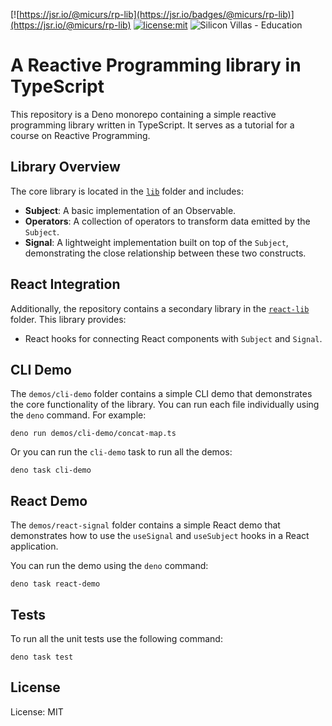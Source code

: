 [![https://jsr.io/@micurs/rp-lib](https://jsr.io/badges/@micurs/rp-lib)](https://jsr.io/@micurs/rp-lib)
[![license:mit](https://img.shields.io/badge/license-MIT-black.svg)](https://opensource.org/licenses/mit)
![Silicon Villas - Education](https://img.shields.io/badge/Silicon_Villas-Education-blue.svg)

# A Reactive Programming library in TypeScript

This repository is a Deno monorepo containing a simple reactive programming library written in TypeScript. It serves as a tutorial for a course on Reactive Programming.

## Library Overview

The core library is located in the [`lib`](./lib) folder and includes:

- **Subject**: A basic implementation of an Observable.
- **Operators**: A collection of operators to transform data emitted by the `Subject`.
- **Signal**: A lightweight implementation built on top of the `Subject`, demonstrating the close relationship between these two constructs.

## React Integration

Additionally, the repository contains a secondary library in the [`react-lib`](./react-lib) folder. This library provides:

- React hooks for connecting React components with `Subject` and `Signal`.

## CLI Demo

The `demos/cli-demo` folder contains a simple CLI demo that demonstrates the core functionality of the library.
You can run each file individually using the `deno` command. For example:

```
deno run demos/cli-demo/concat-map.ts
```

Or you can run the `cli-demo` task to run all the demos:

```
deno task cli-demo
```

## React Demo

The `demos/react-signal` folder contains a simple React demo that demonstrates how to use the `useSignal` and `useSubject` hooks in a React application.

You can run the demo using the `deno` command:

```
deno task react-demo
```

## Tests

To run all the unit tests use the following command:

```
deno task test
```

## License

License: MIT

